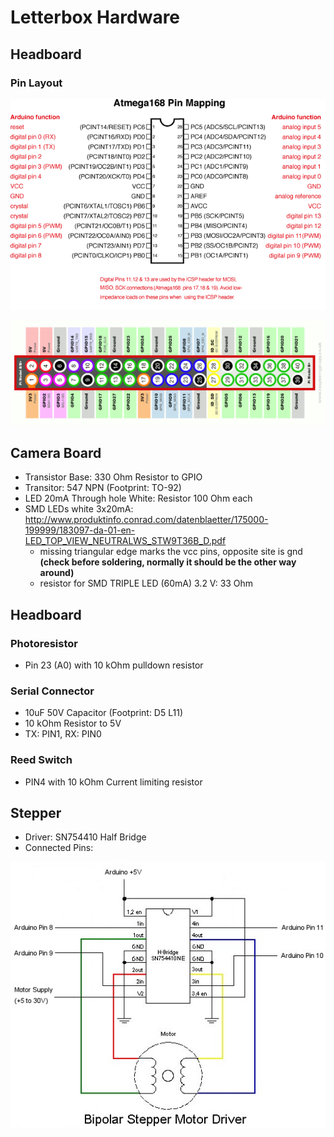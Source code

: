 # Letterbox Hardware

## Headboard

### Pin Layout

 ![Atmega168PinMap2](images/Atmega168PinMap2.png)

 ![Raspberry-Pi-GPIO-Layout-Model-B-Plus](images/Raspberry-Pi-GPIO-Layout-Model-B-Plus.png)

## Camera Board

* Transistor Base: 330 Ohm Resistor to GPIO
* Transitor: 547 NPN (Footprint: TO-92)
* LED 20mA Through hole White:  Resistor 100 Ohm each
* SMD LEDs white 3x20mA: http://www.produktinfo.conrad.com/datenblaetter/175000-199999/183097-da-01-en-LED_TOP_VIEW_NEUTRALWS_STW9T36B_D.pdf
  * missing triangular edge marks the vcc pins, opposite site is gnd **(check before soldering, normally it should be the other way around)**
  * resistor for SMD TRIPLE LED (60mA) 3.2 V: 33 Ohm


## Headboard

### Photoresistor

* Pin 23 (A0) with 10 kOhm pulldown resistor

### Serial Connector

* 10uF 50V Capacitor (Footprint: D5 L11)
* 10 kOhm Resistor to 5V
* TX: PIN1, RX: PIN0


### Reed Switch

* PIN4 with 10 kOhm Current limiting resistor


## Stepper

* Driver: SN754410 Half Bridge
* Connected Pins: 

![bipolar-stepper-drive](images/bipolar-stepper-drive.jpg)